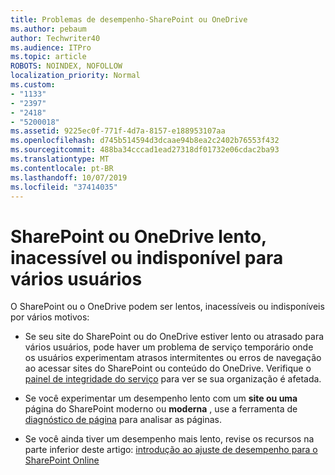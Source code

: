 ```yaml
---
title: Problemas de desempenho-SharePoint ou OneDrive
ms.author: pebaum
author: Techwriter40
ms.audience: ITPro
ms.topic: article
ROBOTS: NOINDEX, NOFOLLOW
localization_priority: Normal
ms.custom:
- "1133"
- "2397"
- "2418"
- "5200018"
ms.assetid: 9225ec0f-771f-4d7a-8157-e188953107aa
ms.openlocfilehash: d745b514594d3dcaae94b8ea2c2402b76553f432
ms.sourcegitcommit: 488ba34cccad1ead27318df01732e06cdac2ba93
ms.translationtype: MT
ms.contentlocale: pt-BR
ms.lasthandoff: 10/07/2019
ms.locfileid: "37414035"
---
```

# <a name="sharepoint-or-onedrive-slow-inaccessible-or-unavailable-for-multiple-users"></a>SharePoint ou OneDrive lento, inacessível ou indisponível para vários usuários

O SharePoint ou o OneDrive podem ser lentos, inacessíveis ou indisponíveis por vários motivos:
  
- Se seu site do SharePoint ou do OneDrive estiver lento ou atrasado para vários usuários, pode haver um problema de serviço temporário onde os usuários experimentam atrasos intermitentes ou erros de navegação ao acessar sites do SharePoint ou conteúdo do OneDrive. Verifique o [painel de integridade do serviço](https://admin.microsoft.com/AdminPortal/Home#/servicehealth) para ver se sua organização é afetada.
  
- Se você experimentar um desempenho lento com um **site ou uma** página do SharePoint moderno ou **moderna** , use a ferramenta de [diagnóstico de página](https://aka.ms/perftool) para analisar as páginas.
  
- Se você ainda tiver um desempenho mais lento, revise os recursos na parte inferior deste artigo: [introdução ao ajuste de desempenho para o SharePoint Online](https://go.microsoft.com/fwlink/?linkid=2024334)
  